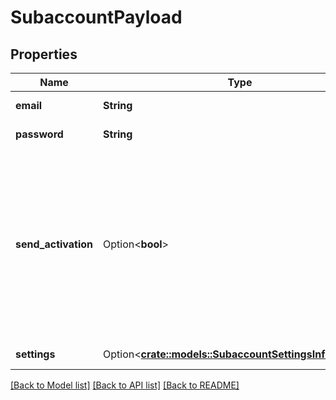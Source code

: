 # SubaccountPayload

## Properties

Name | Type | Description | Notes
------------ | ------------- | ------------- | -------------
**email** | **String** | Proper email address. | 
**password** | **String** | Current password. | 
**send_activation** | Option<**bool**> | True, if you want to send activation email to this Account to confirm the creation of a new SubAccount. Otherwise, false (SubAccount will immediately be Active). | [optional]
**settings** | Option<[**crate::models::SubaccountSettingsInfoPayload**](SubaccountSettingsInfoPayload.md)> | SubAccount settings | [optional]

[[Back to Model list]](../README.md#documentation-for-models) [[Back to API list]](../README.md#documentation-for-api-endpoints) [[Back to README]](../README.md)


